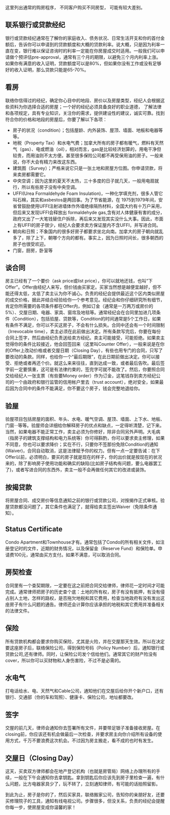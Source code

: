 ﻿
这里列出通常的购房程序， 不同客户购买不同房型， 可能有较大差别。

## 联系银行或贷款经纪

银行或贷款经纪通常在了解你的家庭收入、债务状况、日常生活开支和你的首付金额后，告诉你可以申请到的贷款额度和大概的贷款利率。说大概，只是因为利率一直在变，银行难以保证咨询时的利率一定能在你房屋成交时适用。一般我们可以申请做个预评估pre-approval，通常有三个月的期限，以避免三个月内利率上涨。如果你有满意的收入证明，贷款额度可以是80%，但如果你没有工作或没有足够好的收入证明，那么贷款只能是65-70%。

## 看房

联络你信得过的经纪，确定你心目中的地段、房价以及房屋类型，经纪人会根据这些资料为你选择合适的房屋；一个好的经纪必须具备良好的职业道德，
了解法律和各项规定，具有专业知识，关注你的需求，提供建设性的建议，诚实可靠。找到符合你的价格和地段的房屋后，你要了解以下各项：
- 房子的状况（condition）；包括屋龄、内外装饰、屋顶、墙面、地板和电器等等。
- 地税（Property Tax）和水电气费；加拿大所有的房子都有暖气，燃料有天然气（gas）、电或燃油（oil），相对而言，gas是比较经济划算的，用电干净但较贵，而用油则不太方便。甚至很多保险公司都不再受保用油的房子。一般来说，你不大会有精力来改这东西。
- 建筑图（Survey）；严格来说它只是一张土地和房屋方位图。你申请贷款，将来卖房都需要它。
- 中央空调；因为这里的夏天不太热，三十多度的日子就几天，一般用电扇就行，所以有些房子没有中央空调。
- UFFI(Urea Formaldehyde Foam Insulation)，一种化学填充剂，很多人管它叫石棉，其实和asbestos是两回事。为了节省能源，在 1975到1979年间，安省曾鼓励使用UFFI注射进墙体作外墙绝缘隔热材料，全国大约有十万户采用，但后来又发现UFFI会释放出 formaldehyde gas,含有对人体健康有害的成分，政府又出了一大笔钱替住户拆除，再后来又发现其实没什么大事。因此，市面上有UFFI的房子很少，经纪人会要求卖方保证屋内不含UFFI，并写进合同。
- 朝向和日照；不象国内的很多好房子都要求坐北向南。加拿大的房子朝向就乱多了，除了上下，朝哪个方向的都有。事实上，因为日照时间长，很多朝西的房子也很受欢迎。
- 门窗，厨房，卧室等

## 谈合同

房主已经有了一个要价（ask price或list price），你可以就地还钱，也叫“下Offer”。Offer由经纪人来写，但价钱由买家定。买家当然想是越便宜越好，但不能还得太低，太低了卖主认为你不诚心。负责的经纪会提供最近这个区内类似房屋的成交价格，据此并结合经验给你一个参考意见。经纪会和你仔细研究所有细节，肯定你所需要的各项条件都在Offer内，例如订金（通常是一万两万或房价的 5%）、交屋日期、电器、家具、窗帘及地毯等。通常经纪会在合同里加进几项条件（Condition），包括验屋、贷款等，Condition的时间通常是5个工作日，如果有条件不满足，你可以不买这房子，不会有什么损失。合同中还会有一个时间限制（Irrevocable time），卖主必须在此前做出决定。所有条款写完后，你要在每份合同上签字，然后由经纪负责送给卖方经纪。卖主可能接受，可能拒绝。如果卖主觉得你的条件比较接近，他会回签回来（这里叫Counter Offer），一般来说是在你的Offer上改动价格或者交屋日期（Closing Day），有些也用专门的合同，只写了要改动的条款。同样，也给你一个“最后期限”，在此日期前做出决定。你可以接受、拒绝或者再还个价。就这么来来往往，直到达成一致，或者最后告吹。最后签字前一定要慎重，这可是有法律约束的，签完字可就不能改了。然后，你要照合同交给经纪人一张支票（有些要Money order）作为订金，这笔钱存到卖方经纪公司的一个由政府和银行监管的信用帐户里去（trust account），绝对安全，如果最后因为合同中的条件不能满足，你不要这个房子，钱会完整地退给你。

## 验屋

验屋项目包括房屋的面积、年头、水电、暖气空调、屋顶、墙面、上下水、地板、门窗···等等。验屋师会详细给你解释房子的优点和缺点，一定得听清楚，记下来。当然，如果电器不能正常工作，卖主必须为你修好，除非合同另外声明。大毛病（指房子的建筑支撑结构和电力系统等）你可得斟酌，你可以要求卖主修理，如果不同意，你也可以要求降价；实在不行，只要你不签那份免除Condition的通知(Waiver)，合同自动取消，这是法律赋予你的权力。但有一点一定要告诫：在下Offer以前，必须明白，要买的房子就是现在的样子，你的出价就是按现在的状况来的，除了影响房子使用功能和确实的缺陷(比如房子结构有问题，要么电器罢工了)，或者写进合同的东西外，卖主一般不会再做任何其它的改进或装饰。

## 按揭贷款

将房屋合同、成交房价等信息通知之前的银行或贷款公司，对按揭作正式审核。验屋贷款都没问题了，其它条件也满足了，就得给卖主签出Waiver（免除条件通知）。

## Status Certificate

Condo Apartment和Townhouse才有。通常包括了Condo的所有相关文件，如注册登记时的文件，近期的财务情况，以及保留金（Reserve Fund）和保险单。申请费100元，通常由买方支付。如果不满意，可以取消合同。

## 房契检查

合同里有一个查契期限，一定要在这之前把合同交给律师，律师花一定时间才可能完成。通常律师把房子的历史查个底：土地的所有权，房子有没有抵押，有没有侵占别人土地，怎样的路权，是否拖欠地税和其它费用，检查当地政府有没有发出这座房子有什么问题的通告。律师还会计算你应该承担的地税和其它费用并准备相关的法律文件。

## 保险

所有贷款机构都会要求你购买保险，尤其是火险，并在交屋那天生效。所以在决定要这座房子后，联络保险公司，得到保险号码（Policy Number）后，通知银行或贷款公司,还有律师。同时，让保险公司发个信给他们。通常其它的财产险没有cover，所以你可以买财物和人身伤害险，不过不是必需的。

## 水电气

打电话给水、电、天然气和Cable公司，通知他们在交屋后给你开个新户口，还有银行、交通部（你的车和驾照）、健康卡、保险公司，地址都要改。

## 签字

交屋的前几天，律师会通知你去签署所有文件，并要带足银子准备接收房屋。在closing前，你应该还有机会做最后一次检查，并要求房主向你介绍所有设备的使用方式，千万不要浪费这次机会。不过因为房主搬走，看不成的也时有发生。


## 交屋日（Closing Day）

这天，买卖双方律师都会在地产登记机构（也就是房管局）网络上办理所有的手续，一般在下午会通知你去拿钥匙。拿到钥匙后你应该先到房子里检查一遍，有什么问题，比方电器家具少了，玩不转了，立刻通知律师，有可能的话拍照留影。

到此为止，房子是你的了，然后买家具，联络搬家公司，告知你的亲朋好友，还要买修理院子的工具，通知有线电视公司。步骤很多，但没关系，负责的经纪会提醒你每一步，使房屋变成你温馨的家！
